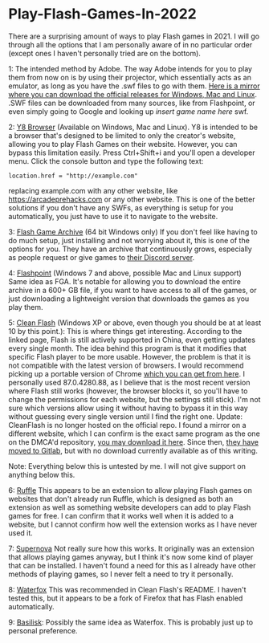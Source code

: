 # Play-Flash-Games-In-2022

There are a surprising amount of ways to play Flash games in 2021. I will go through all the options that I am personally aware of in no particular order (except ones I haven't personally tried are on the bottom). 

1: The intended method by Adobe.
The way Adobe intends for you to play them from now on is by using their projector, which essentially acts as an emulator, as long as you have the .swf files to go with them. [Here is a mirror where you can download the official releases for Windows, Mac and Linux](https://github.com/PokemonHacker1337/HackedFlashGames/releases/tag/(InsertVersionHere)). .SWF files can be downloaded from many sources, like from Flashpoint, or even simply going to Google and looking up *insert game name here* swf.

2: [Y8 Browser](https://www.y8.com/download-app) (Available on Windows, Mac and Linux).
Y8 is intended to be a browser that's designed to be limited to only the creator's website, allowing you to play Flash Games on their website. However, you can bypass this limitation easily. Press Ctrl+Shift+i and you'll open a developer menu. Click the console button and type the following text: 
```
location.href = "http://example.com"
```
replacing example.com with any other website, like https://arcadeprehacks.com or any other website. This is one of the better solutions if you don't have any SWFs, as everything is setup for you automatically, you just have to use it to navigate to the website. 

3: [Flash Game Archive](http://www.flashgamearchive.com/download-fga-software/) (64 bit Windows only)
If you don't feel like having to do much setup, just installing and not worrying about it, this is one of the options for you. They have an archive that continuously grows, especially as people request or give games to [their Discord server](https://discord.com/invite/h5PW6NqUvA).

4: [Flashpoint](https://bluemaxima.org/flashpoint/downloads/) (Windows 7 and above, possible Mac and Linux support)
Same idea as FGA. It's notable for allowing you to download the entire archive in a 600+ GB file, if you want to have access to all of the games, or just downloading a lightweight version that downloads the games as you play them. 

5: [Clean Flash](https://starfiles.co/file/0lvhEV9oldZE/CleanFlash34-0-0-184) (Windows XP or above, even though you should be at at least 10 by this point.):
This is where things get interesting. According to the linked page, Flash is still actively supported in China, even getting updates every single month. The idea behind this program is that it modifies that specific Flash player to be more usable. However, the problem is that it is not compatible with the latest version of browsers. I would recommend picking up a portable version of Chrome [which you can get from here](https://sourceforge.net/projects/portableapps/files/Google%20Chrome%20Portable/). I personally used 87.0.4280.88, as I believe that is the most recent version where Flash still works (however, the browser blocks it, so you'll have to change the permissions for each website, but the settings still stick). I'm not sure which versions allow using it without having to bypass it in this way without guessing every single version until I find the right one. 
Update: CleanFlash is no longer hosted on the official repo. I found a mirror on a different website, which I can confirm is the exact same program as the one on the DMCA'd repository, [you may download it here](https://starfiles.co/file/0lvhEV9oldZE/CleanFlash34-0-0-184). Since then, [they have moved to Gitlab](https://gitlab.com/cleanflash/installer), but with no download currently available as of this writing.

Note: Everything below this is untested by me. I will not give support on anything below this.

6: [Ruffle](https://ruffle.rs/#downloads)
This appears to be an extension to allow playing Flash games on websites that don't already run Ruffle, which is designed as both an extension as well as something website developers can add to play Flash games for free. I can confirm that it works well when it is added to a website, but I cannot confirm how well the extension works as I have never used it.

7: [Supernova](https://www.getsupernova.com/extension/)
Not really sure how this works. It originally was an extension that allows playing games anyway, but I think it's now some kind of player that can be installed. I haven't found a need for this as I already have other methods of playing games, so I never felt a need to try it personally. 

8: [Waterfox](https://www.waterfox.net/download/)
This was recommended in Clean Flash's README. I haven't tested this, but it appears to be a fork of Firefox that has Flash enabled automatically.

9: [Basilisk](https://basilisk-browser.org/download.shtml):
Possibly the same idea as Waterfox. This is probably just up to personal preference.


